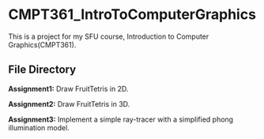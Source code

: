# CMPT361_IntroToComputerGraphics
This is a project for my SFU course, Introduction to Computer Graphics(CMPT361).

## File Directory

**Assignment1:** Draw FruitTetris in 2D.

**Assignment2:** Draw FruitTetris in 3D.

**Assignment3:** Implement a simple ray-tracer with a simplified phong illumination model.
